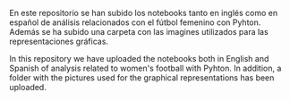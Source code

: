 En este repositorio se han subido los notebooks tanto en inglés como en español de análisis relacionados con el fútbol femenino con Pyhton. Además se ha subido una carpeta con las imagines utilizados para las representaciones gráficas.

In this repository we have uploaded the notebooks both in English and Spanish of analysis related to women's football with Pyhton. In addition, a folder with the pictures used for the graphical representations has been uploaded.

